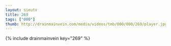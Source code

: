 ```yaml
--- 
layout: sieutv
title: 269
tags: ["000"]
thumb: http://drainmainvein.com/media/videos/tmb/000/000/269/player.jpg
---
```

{% include drainmainvein key="269" %} 
